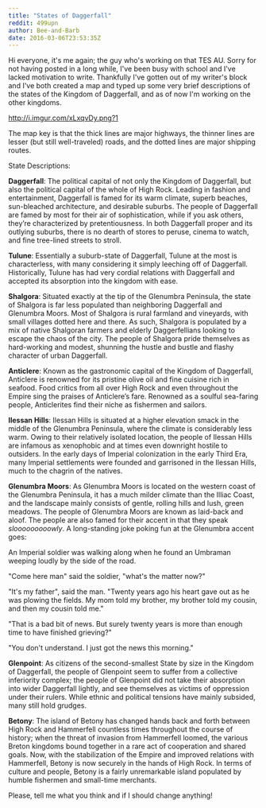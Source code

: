 ```yaml
---
title: "States of Daggerfall"
reddit: 499upn
author: Bee-and-Barb
date: 2016-03-06T23:53:35Z
---
```


Hi everyone, it's me again; the guy who's working on that TES AU. Sorry for not having posted in a long while, I've been busy with school and I've lacked motivation to write. Thankfully I've gotten out of my writer's block and I've both created a map and typed up some very brief descriptions of the states of the Kingdom of Daggerfall, and as of now I'm working on the other kingdoms. 

http://i.imgur.com/xLxqvDy.png?1

The map key is that the thick lines are major highways, the thinner lines are lesser (but still well-traveled) roads, and the dotted lines are major shipping routes. 

State Descriptions:

**Daggerfall**: The political capital of not only the Kingdom of Daggerfall, but also the political capital of the whole of High Rock. Leading in fashion and entertainment, Daggerfall is famed for its warm climate, superb beaches, sun-bleached architecture, and desirable suburbs. The people of Daggerfall are famed by most for their air of sophistication, while if you ask others, they’re characterized by pretentiousness.  In both Daggerfall proper and its outlying suburbs, there is no dearth of stores to peruse, cinema to watch, and fine tree-lined streets to stroll. 

**Tulune**: Essentially a suburb-state of Daggerfall, Tulune at the most is characterless, with many considering it simply leeching off of Daggerfall. Historically, Tulune has had very cordial relations with Daggerfall and accepted its absorption into the kingdom with ease. 

**Shalgora**: Situated exactly at the tip of the Glenumbra Peninsula, the state of Shalgora is far less populated than neighboring Daggerfall and Glenumbra Moors. Most of Shalgora is rural farmland and vineyards, with small villages dotted here and there. As such, Shalgora is populated by a mix of native Shalgoran farmers and elderly Daggerfellians looking to escape the chaos of the city. The people of Shalgora pride themselves as hard-working and modest, shunning the hustle and bustle and flashy character of urban Daggerfall. 

**Anticlere**: Known as the gastronomic capital of the Kingdom of Daggerfall, Anticlere is renowned for its pristine olive oil and fine cuisine rich in seafood. Food critics from all over High Rock and even throughout the Empire sing the praises of Anticlere’s fare. Renowned as a soulful sea-faring people, Anticlerites find their niche as fishermen and sailors. 

**Ilessan Hills**: Ilessan Hills is situated at a higher elevation smack in the middle of the Glenumbra Peninsula, where the climate is considerably less warm. Owing to their relatively isolated location, the people of Ilessan Hills are infamous as xenophobic and at times even downright hostile to outsiders. In the early days of Imperial colonization in the early Third Era, many Imperial settlements were founded and garrisoned in the Ilessan Hills, much to the chagrin of the natives. 

**Glenumbra Moors**: As Glenumbra Moors is located on the western coast of the Glenumbra Peninsula, it has a much milder climate than the Illiac Coast, and the landscape mainly consists of gentle, rolling hills and lush, green meadows. The people of Glenumbra Moors are known as laid-back and aloof. The people are also famed for their accent in that they speak *slooooooooowly*. 
A long-standing joke poking fun at the Glenumbra accent goes: 

An Imperial soldier was walking along when he found an Umbraman weeping loudly by the side of the road.

"Come here man" said the soldier, "what's the matter now?"

"It's my father", said the man. "Twenty years ago his heart gave out as he was plowing the fields. My mom told my brother, my brother told my cousin, and then my cousin told me."

"That is a bad bit of news. But surely twenty years is more than enough time to have finished grieving?"

"You don't understand. I just got the news this morning."


**Glenpoint**: As citizens of the second-smallest State by size in the Kingdom of Daggerfall, the people of Glenpoint seem to suffer from a collective inferiority complex; the people of Glenpoint did not take their absorption into wider Daggerfall lightly, and see themselves as victims of oppression under their rulers. While ethnic and political tensions have mainly subsided, many still hold grudges. 

**Betony**: The island of Betony has changed hands back and forth between High Rock and Hammerfell countless times throughout the course of history; when the threat of invasion from Hammerfell loomed, the various Breton kingdoms bound together in a rare act of cooperation and shared goals. Now, with the stabilization of the Empire and improved relations with Hammerfell, Betony is now securely in the hands of High Rock. In terms of culture and people, Betony is a fairly unremarkable island populated by humble fishermen and small-time merchants. 

Please, tell me what you think and if I should change anything!

